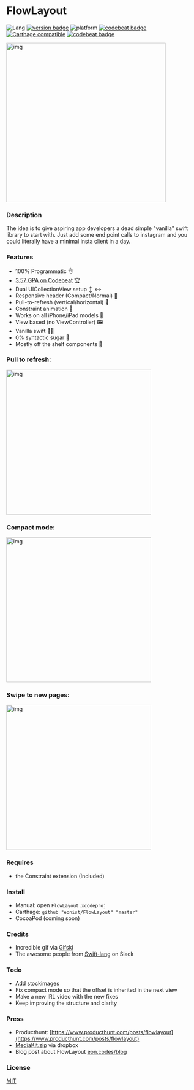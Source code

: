 # FlowLayout
![Lang](https://img.shields.io/badge/Language-Swift%204.2-orange.svg) [![version badge](https://img.shields.io/badge/Version-1.0-blue.svg?longCache=true)](https://img.shields.io/badge/SDK-0.1-blue.svg?longCache=true)   ![platform](https://img.shields.io/badge/Platform-iOS_12.2-blue.svg) [![codebeat badge](https://codebeat.co/badges/260a8988-ffb0-4964-a917-b0a51ae8f0fa)](https://codebeat.co/projects/github-com-eonist-flowlayout-master) [![Carthage compatible](https://img.shields.io/badge/Carthage-compatible-4BC51D.svg?style=flat)](https://github.com/Carthage/Carthage) [![codebeat badge](https://img.shields.io/badge/%235%20Producthunt-Aug--05--2018-red.svg)](https://www.producthunt.com/posts/flowlayout)


<img width="416" alt="img" src="https://rawgit.com/stylekit/img/master/short.gif">

### Description
The idea is to give aspiring app developers a dead simple "vanilla" swift library to start with. Just add some end point calls to instagram and you could literally have a minimal insta client in a day.

### Features
- 100% Programmatic 👌
- [3.57 GPA on Codebeat](https://codebeat.co/projects/github-com-eonist-flowlayout-master)  🏆
- Dual UICollectionView setup ↕️ ↔️
- Responsive header (Compact/Normal) 📏
- Pull-to-refresh (vertical/horizontal) 🔄
- Constraint animation 📐
- Works on all iPhone/iPad models 📱
- View based (no ViewController) 🖼
- Vanilla swift 🍦🔸
- 0% syntactic sugar 🍭
- Mostly off the shelf components 🤯

### Pull to refresh:
<img width="378" alt="img" src="https://rawgit.com/stylekit/img/master/Photo 04-08-2018, 13 29 23 copy.jpg">

### Compact mode:
<img width="378" alt="img" src="https://rawgit.com/stylekit/img/master/Photo 04-08-2018, 13 30 00 copy.jpg">

### Swipe to new pages:
<img width="378" alt="img" src="https://rawgit.com/stylekit/img/master/Photo 04-08-2018, 13 29 43 copy.jpg">

### Requires
- the Constraint extension (Included)

### Install
- Manual: open `FlowLayout.xcodeproj`
- Carthage: `github "eonist/FlowLayout" "master"`
- CocoaPod (coming soon)

### Credits
- Incredible gif via [Gifski](https://github.com/sindresorhus/gifski-app)
- The awesome people from [Swift-lang](https://slofile.com/slack/swift-lang) on Slack

### Todo
- Add stockimages
- Fix compact mode so that the offset is inherited in the next view
- Make a new IRL video with the new fixes
- Keep improving the structure and clarity

### Press
- Producthunt: [https://www.producthunt.com/posts/flowlayout](https://www.producthunt.com/posts/flowlayout)
- [MediaKit.zip](https://www.dropbox.com/s/5s59k5e0o6z5y0g/mediakit.zip?dl=0)   via dropbox
- Blog post about FlowLayout [eon.codes/blog](http://eon.codes/blog/2018/08/05/Flow-Layout/)

### License
[MIT](https://en.wikipedia.org/wiki/MIT_License)
